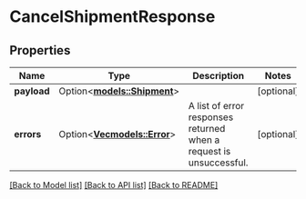 # CancelShipmentResponse

## Properties

Name | Type | Description | Notes
------------ | ------------- | ------------- | -------------
**payload** | Option<[**models::Shipment**](Shipment.md)> |  | [optional]
**errors** | Option<[**Vec<models::Error>**](Error.md)> | A list of error responses returned when a request is unsuccessful. | [optional]

[[Back to Model list]](../README.md#documentation-for-models) [[Back to API list]](../README.md#documentation-for-api-endpoints) [[Back to README]](../README.md)


